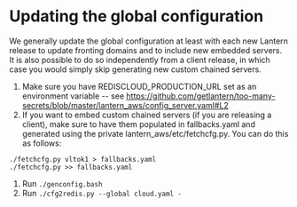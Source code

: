 # Updating the global configuration

We generally update the global configuration at least with each new Lantern release to update fronting domains and to include new embedded servers. It is also possible to do so independently from a client release, in which case you would simply skip generating new custom chained servers.

1. Make sure you have REDISCLOUD_PRODUCTION_URL set as an environment variable -- see https://github.com/getlantern/too-many-secrets/blob/master/lantern_aws/config_server.yaml#L2
1. If you want to embed custom chained servers (if you are releasing a client), make sure to have them populated in fallbacks.yaml and generated using the private lantern_aws/etc/fetchcfg.py. You can do this as follows: 
```
./fetchcfg.py vltok1 > fallbacks.yaml
./fetchcfg.py >> fallbacks.yaml
```
1. Run ```./genconfig.bash```
1. Run ```./cfg2redis.py --global cloud.yaml -```
